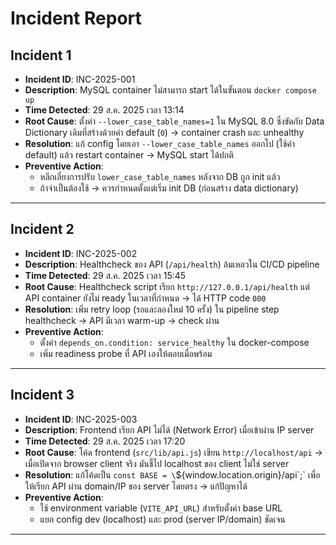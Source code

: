 # Incident Report

## Incident 1
- **Incident ID**: INC-2025-001  
- **Description**: MySQL container ไม่สามารถ start ได้ในขั้นตอน `docker compose up`  
- **Time Detected**: 29 ส.ค. 2025 เวลา 13:14  
- **Root Cause**: ตั้งค่า `--lower_case_table_names=1` ใน MySQL 8.0 ซึ่งขัดกับ Data Dictionary เดิมที่สร้างด้วยค่า default (`0`) → container crash และ unhealthy  
- **Resolution**: แก้ config โดยเอา `--lower_case_table_names` ออกไป (ใช้ค่า default) แล้ว restart container → MySQL start ได้ปกติ  
- **Preventive Action**:  
  - หลีกเลี่ยงการปรับ `lower_case_table_names` หลังจาก DB ถูก init แล้ว  
  - ถ้าจำเป็นต้องใช้ → ควรกำหนดตั้งแต่เริ่ม init DB (ก่อนสร้าง data dictionary)  
  
---

## Incident 2
- **Incident ID**: INC-2025-002  
- **Description**: Healthcheck ของ API (`/api/health`) ล้มเหลวใน CI/CD pipeline  
- **Time Detected**: 29 ส.ค. 2025 เวลา 15:45  
- **Root Cause**: Healthcheck script เรียก `http://127.0.0.1/api/health` แต่ API container ยังไม่ ready ในเวลาที่กำหนด → ได้ HTTP code `000`  
- **Resolution**: เพิ่ม retry loop (รอและลองใหม่ 10 ครั้ง) ใน pipeline step healthcheck → API มีเวลา warm-up → check ผ่าน  
- **Preventive Action**:  
  - ตั้งค่า `depends_on.condition: service_healthy` ใน docker-compose  
  - เพิ่ม readiness probe ที่ API เองให้ตอบเมื่อพร้อม  

---

## Incident 3
- **Incident ID**: INC-2025-003  
- **Description**: Frontend เรียก API ไม่ได้ (Network Error) เมื่อเข้าผ่าน IP server  
- **Time Detected**: 29 ส.ค. 2025 เวลา 17:20  
- **Root Cause**: โค้ด frontend (`src/lib/api.js`) เขียน `http://localhost/api` → เมื่อเปิดจาก browser client จริง มันชี้ไป localhost ของ client ไม่ใช่ server  
- **Resolution**: แก้โค้ดเป็น `const BASE = \`${window.location.origin}/api\`;` เพื่อให้เรียก API ผ่าน domain/IP ของ server โดยตรง → แก้ปัญหาได้  
- **Preventive Action**:  
  - ใช้ environment variable (`VITE_API_URL`) สำหรับตั้งค่า base URL  
  - แยก config dev (localhost) และ prod (server IP/domain) ชัดเจน  

---
